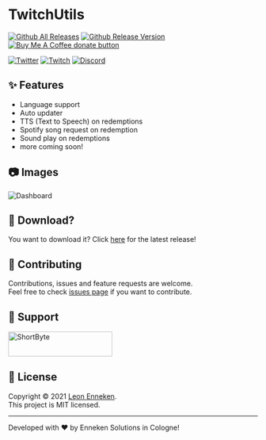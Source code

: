 # TwitchUtils 
[![Github All Releases](https://img.shields.io/github/downloads/ShortByte/TwitchUtils/total.svg?style=for-the-badge&logo=appveyor)]() [![Github Release Version](https://img.shields.io/github/v/release/ShortByte/TwitchUtils?style=for-the-badge&logo=appveyor)]()
<span class="badge-buymeacoffee">
<a href="https://www.buymeacoffee.com/ShortByte" title="Donate to this project using Buy Me A Coffee"><img src="https://img.shields.io/badge/buy%20me%20a%20coffee-donate-orange.svg?style=for-the-badge" alt="Buy Me A Coffee donate button" /></a>
</span>

[![Twitter](https://img.shields.io/twitter/follow/ShortByteYT?style=for-the-badge)]()
[![Twitch](https://img.shields.io/twitch/status/ShortByte?style=for-the-badge)]()
[![Discord](https://img.shields.io/discord/325738511363866626?label=Discord&style=for-the-badge)]()


## ✨ Features
- Language support
- Auto updater
- TTS (Text to Speech) on redemptions
- Spotify song request on redemption
- Sound play on redemptions
- more coming soon!


## 📷 Images
![Dashboard](https://i.es-intern.de/d195wlHa.png)


## 👀 Download?
You want to download it? Click [here](https://github.com/ShortByte/TwitchUtils/releases/latest) for the latest release!


## 🤝 Contributing

Contributions, issues and feature requests are welcome.<br />
Feel free to check [issues page](https://github.com/ShortByte/TwitchUtils/issues) if you want to contribute.<br />


## 🙏 Support

<p><a href="https://www.buymeacoffee.com/ShortByte"> <img  src="https://cdn.buymeacoffee.com/buttons/v2/default-yellow.png" height="50" width="210" alt="ShortByte" /></a></p>

## 📝 License

Copyright © 2021 [Leon Enneken](https://github.com/ShortByte).<br />
This project is MIT licensed.

---

Developed with ❤️ by Enneken Solutions in Cologne!